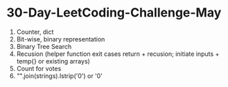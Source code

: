# 30-Day-LeetCoding-Challenge-May
1. Counter, dict
2. Bit-wise, binary representation
3. Binary Tree Search
4. Recusion (helper function exit cases return + recusion; initiate inputs + temp{} or existing arrays)
5. Count for votes
6. "".join(strings).lstrip('0') or '0'
